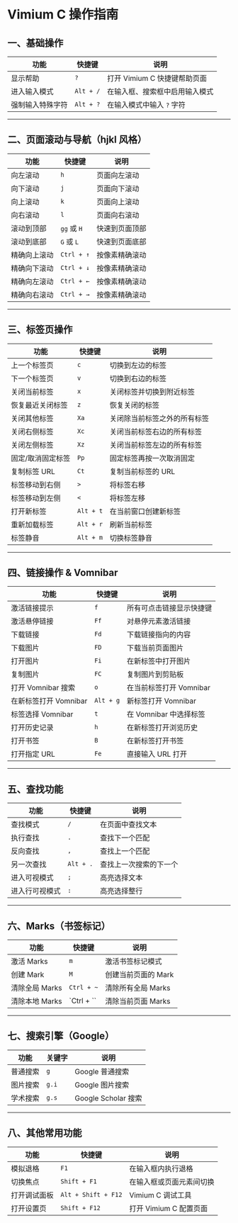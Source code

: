 # Vimium C 操作指南

## 一、基础操作

| 功能 | 快捷键 | 说明 |
|------|--------|------|
| 显示帮助 | `?` | 打开 Vimium C 快捷键帮助页面 |
| 进入输入模式 | `Alt + /` | 在输入框、搜索框中启用输入模式 |
| 强制输入特殊字符 | `Alt + ?` | 在输入模式中输入 `?` 字符 |

---

## 二、页面滚动与导航（hjkl 风格）

| 功能 | 快捷键 | 说明 |
|------|--------|------|
| 向左滚动 | `h` | 页面向左滚动 |
| 向下滚动 | `j` | 页面向下滚动 |
| 向上滚动 | `k` | 页面向上滚动 |
| 向右滚动 | `l` | 页面向右滚动 |
| 滚动到顶部 | `gg` 或 `H` | 快速到页面顶部 |
| 滚动到底部 | `G` 或 `L` | 快速到页面底部 |
| 精确向上滚动 | `Ctrl + ↑` | 按像素精确滚动 |
| 精确向下滚动 | `Ctrl + ↓` | 按像素精确滚动 |
| 精确向左滚动 | `Ctrl + ←` | 按像素精确滚动 |
| 精确向右滚动 | `Ctrl + →` | 按像素精确滚动 |

---

## 三、标签页操作

| 功能 | 快捷键 | 说明 |
|------|--------|------|
| 上一个标签页 | `c` | 切换到左边的标签 |
| 下一个标签页 | `v` | 切换到右边的标签 |
| 关闭当前标签 | `x` | 关闭标签并切换到附近标签 |
| 恢复最近关闭标签 | `z` | 恢复关闭的标签 |
| 关闭其他标签 | `Xa` | 关闭除当前标签之外的所有标签 |
| 关闭右侧标签 | `Xc` | 关闭当前标签右边的所有标签 |
| 关闭左侧标签 | `Xz` | 关闭当前标签左边的所有标签 |
| 固定/取消固定标签 | `Pp` | 固定标签再按一次取消固定 |
| 复制标签 URL | `Ct` | 复制当前标签的 URL |
| 标签移动到右侧 | `>` | 将标签右移 |
| 标签移动到左侧 | `<` | 将标签左移 |
| 打开新标签 | `Alt + t` | 在当前窗口创建新标签 |
| 重新加载标签 | `Alt + r` | 刷新当前标签 |
| 标签静音 | `Alt + m` | 切换标签静音 |

---

## 四、链接操作 & Vomnibar

| 功能 | 快捷键 | 说明 |
|------|--------|------|
| 激活链接提示 | `f` | 所有可点击链接显示快捷键 |
| 激活悬停链接 | `Ff` | 对悬停元素激活链接 |
| 下载链接 | `Fd` | 下载链接指向的内容 |
| 下载图片 | `FD` | 下载当前页面图片 |
| 打开图片 | `Fi` | 在新标签中打开图片 |
| 复制图片 | `FC` | 复制图片到剪贴板 |
| 打开 Vomnibar 搜索 | `o` | 在当前标签打开 Vomnibar |
| 在新标签打开 Vomnibar | `Alt + g` | 新标签打开 Vomnibar |
| 标签选择 Vomnibar | `t` | 在 Vomnibar 中选择标签 |
| 打开历史记录 | `h` | 在新标签打开浏览历史 |
| 打开书签 | `B` | 在新标签打开书签 |
| 打开指定 URL | `Fe` | 直接输入 URL 打开 |

---

## 五、查找功能

| 功能 | 快捷键 | 说明 |
|------|--------|------|
| 查找模式 | `/` | 在页面中查找文本 |
| 执行查找 | `.` | 查找下一个匹配 |
| 反向查找 | `,` | 查找上一个匹配 |
| 另一次查找 | `Alt + .` | 查找上一次搜索的下一个 |
| 进入可视模式 | `;` | 高亮选择文本 |
| 进入行可视模式 | `:` | 高亮选择整行 |

---

## 六、Marks（书签标记）

| 功能 | 快捷键 | 说明 |
|------|--------|------|
| 激活 Marks | `m` | 激活书签标记模式 |
| 创建 Mark | `M` | 创建当前页面的 Mark |
| 清除全局 Marks | `Ctrl + ~` | 清除所有全局 Marks |
| 清除本地 Marks | `Ctrl + \`` | 清除当前页面 Marks |

---

## 七、搜索引擎（Google）

| 功能 | 关键字 | 说明 |
|------|--------|------|
| 普通搜索 | `g` | Google 普通搜索 |
| 图片搜索 | `g.i` | Google 图片搜索 |
| 学术搜索 | `g.s` | Google Scholar 搜索 |

---

## 八、其他常用功能

| 功能 | 快捷键 | 说明 |
|------|--------|------|
| 模拟退格 | `F1` | 在输入框内执行退格 |
| 切换焦点 | `Shift + F1` | 在输入框或页面元素间切换 |
| 打开调试面板 | `Alt + Shift + F12` | Vimium C 调试工具 |
| 打开设置页 | `Shift + F12` | 打开 Vimium C 配置页面 |
